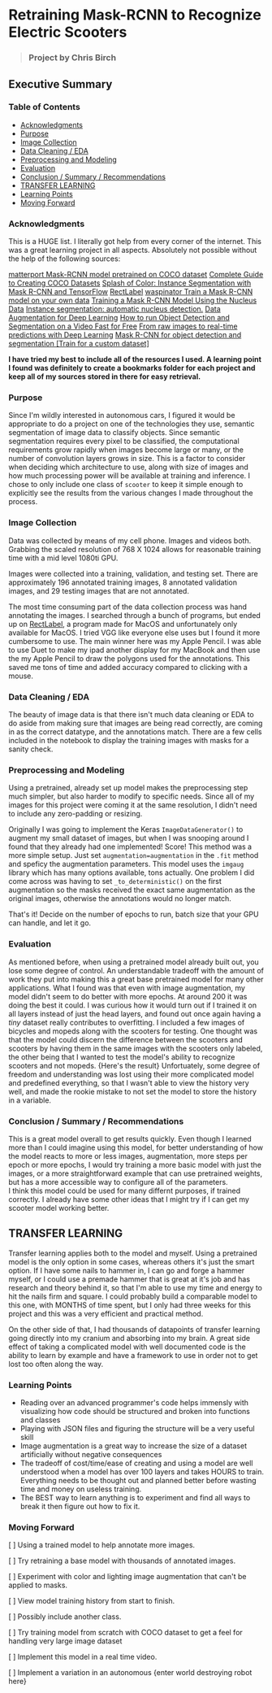 # Retraining Mask-RCNN to Recognize Electric Scooters

> ### Project by Chris Birch



## Executive Summary



### Table of Contents

- [Acknowledgments](#acknowledgments)
- [Purpose](#purpose)
- [Image Collection](#image-collection)
- [Data Cleaning / EDA](#data-cleaningeda)
- [Preprocessing and Modeling](#preprocessing-and-modeling)
- [Evaluation](#evaluation)
- [Conclusion / Summary / Recommendations](#conclusion-summary-recommendations)
- [TRANSFER LEARNING](#transfer-learning)
- [Learning Points](#learning-points)
- [Moving Forward](#moving-forward)


### Acknowledgments

This is a HUGE list.  I literally got help from every corner of the internet.  This was a great learning project in all aspects.  Absolutely not possible without the help of the following sources:

[matterport Mask-RCNN model pretrained on COCO dataset](https://github.com/matterport/Mask_RCNN)
[Complete Guide to Creating COCO Datasets](https://www.udemy.com/course/creating-coco-datasets/)
[Splash of Color: Instance Segmentation with Mask R-CNN and TensorFlow](https://engineering.matterport.com/splash-of-color-instance-segmentation-with-mask-r-cnn-and-tensorflow-7c761e238b46)
[RectLabel](www.rectlabel.com)
[waspinator Train a Mask R-CNN model on your own data](https://patrickwasp.com/train-a-mask-r-cnn-model-on-your-own-dataset/)
[Training a Mask R-CNN Model Using the Nucleus Data](https://medium.com/@umdfirecoml/training-a-mask-r-cnn-model-using-the-nucleus-data-bcb5fdbc0181)
[Instance segmentation: automatic nucleus detection.](https://towardsdatascience.com/instance-segmentation-automatic-nucleus-detection-a169b3a99477)
[Data Augmentation for Deep Learning](https://towardsdatascience.com/data-augmentation-for-deep-learning-4fe21d1a4eb9)
[How to run Object Detection and Segmentation on a Video Fast for Free](https://www.dlology.com/blog/how-to-run-object-detection-and-segmentation-on-video-fast-for-free/)
[From raw images to real-time predictions with Deep Learning](https://towardsdatascience.com/from-raw-images-to-real-time-predictions-with-deep-learning-ddbbda1be0e4)
[Mask R-CNN for object detection and segmentation [Train for a custom dataset]](https://stackoverflow.com/questions/49684468/mask-r-cnn-for-object-detection-and-segmentation-train-for-a-custom-dataset?noredirect=1&lq=1)

**I have tried my best to include all of the resources I used.  A learning point I found was definitely to create a bookmarks folder for each project and keep all of my sources stored in there for easy retrieval.**


### Purpose

Since I'm wildly interested in autonomous cars, I figured it would be appropriate to do a project on one of the technologies they use, semantic segmentation of image data to classify objects.
Since semantic segmentation requires every pixel to be classified, the computational requirements grow rapidly when images become large or many, or the number of convolution layers grows in size.  This is a factor to consider when deciding which architecture to use, along with size of images and how much processing power will be available at training and inference.
I chose to only include one class of `scooter` to keep it simple enough to explicitly see the results from the various changes I made throughout the process.

### Image Collection

Data was collected by means of my cell phone.  Images and videos both.  Grabbing the scaled resolution of 768 X 1024 allows for reasonable training time with a mid level 1080ti GPU.

Images were collected into a training, validation, and testing set.  There are approximately 196 annotated training images, 8 annotated validation images, and 29 testing images that are not annotated.

The most time consuming part of the data collection process was hand annotating the images.  I searched through a bunch of programs, but ended up on [RectLabel](www.rectlabel.com), a program made for MacOS and unfortunately only available for MacOS.  I tried VGG like everyone else uses but I found it more cumbersome to use.  The main winner here was my Apple Pencil.  I was able to use Duet to make my ipad another display for my MacBook and then use the my Apple Pencil to draw the polygons used for the annotations.  This saved me tons of time and added accuracy compared to clicking with a mouse.

### Data Cleaning / EDA

The beauty of image data is that there isn't much data cleaning or EDA to do aside from making sure that images are being read correctly, are coming in as the correct datatype, and the annotations match.
There are a few cells included in the notebook to display the training images with masks for a sanity check.

### Preprocessing and Modeling

Using a pretrained, already set up model makes the preprocessing step much simpler, but also harder to modify to specific needs.  Since all of my images for this project were coming it at the same resolution, I didn't need to include any zero-padding or resizing.

Originally I was going to implement the Keras `ImageDataGenerator()` to augment my small dataset of images, but when I was snooping around I found that they already had one implemented!  Score!  This method was a more simple setup.  Just set `augmentation=augmentation` in the `.fit` method and speficy the augmentation parameters.  This model uses the `imgaug` library which has many options available, tons actually.  One problem I did come across was having to set `_to_deterministic()` on the first augmentation so the masks received the exact same augmentation as the original images, otherwise the annotations would no longer match.

That's it!  Decide on the number of epochs to run, batch size that your GPU can handle, and let it go.

### Evaluation

As mentioned before, when using a pretrained model already built out, you lose some degree of control.  An understandable tradeoff with the amount of work they put into making this a great base pretrained model for many other applications.
What I found was that even with image augmentation, my model didn't seem to do better with more epochs.  At around 200 it was doing the best it could.  I was curious how it would turn out if I trained it on all layers instead of just the head layers, and found out once again having a *tiny* dataset really contributes to overfitting.  I included a few images of bicycles and mopeds along with the scooters for testing.
One thought was that the model could discern the difference between the scooters and scooters by having them in the same images with the scooters only labeled, the other being that I wanted to test the model's ability to recognize scooters and not mopeds.
{Here's the result}
Unfortuately, some degree of freedom and understanding was lost using their more complicated model and predefined everything, so that I wasn't able to view the history very well, and made the rookie mistake to not set the model to store the history in a variable.

### Conclusion / Summary / Recommendations

This is a great model overall to get results quickly.  Even though I learned more than I could imagine using this model, for better understanding of how the model reacts to more or less images, augmentation, more steps per epoch or more epochs, I would try training a more basic model with just the images, or a more straightforward example that can use pretrained weights, but has a more accessible way to configure all of the parameters.  
I think this model could be used for many differnt purposes, if trained correctly.  I already have some other ideas that I might try if I can get my scooter model working better.

## TRANSFER LEARNING

Transfer learning applies both to the model and myself.
Using a pretrained model is the only option in some cases, whereas others it's just the smart option.  If I have some nails to hammer in, I can go and forge a hammer myself, or I could use a premade hammer that is great at it's job and has research and theory behind it, so that I'm able to use my time and energy to hit the nails firm and square.
I could probably build a comparable model to this one, with MONTHS of time spent, but I only had three weeks for this project and this was a very efficient and practical method.

On the other side of that, I had thousands of datapoints of transfer learning going directly into my cranium and absorbing into my brain.  A great side effect of taking a complicated model with well documented code is the ability to learn by example and have a framework to use in order not to get lost too often along the way.

### Learning Points

 - Reading over an advanced programmer's code helps immensly with visualizing how code should be structured and broken into functions and classes
 - Playing with JSON files and figuring the structure will be a very useful skill
 - Image augmentation is a great way to increase the size of a dataset artificially without negative consequences
 - The tradeoff of cost/time/ease of creating and using a model are well understood when a model has over 100 layers and takes HOURS to train.  Everything needs to be thought out and planned better before wasting time and money on useless training.
 - The BEST way to learn anything is to experiment and find all ways to break it then figure out how to fix it.

### Moving Forward

[ ] Using a trained model to help annotate more images. 

[ ] Try retraining a base model with thousands of annotated images.

[ ] Experiment with color and lighting image augmentation that can't be applied to masks.

[ ] View model training history from start to finish.

[ ] Possibly include another class. 

[ ] Try training model from scratch with COCO dataset to get a feel for handling very large image dataset

[ ] Implement this model in a real time video.

[ ] Implement a variation in an autonomous {enter world destroying robot here}





